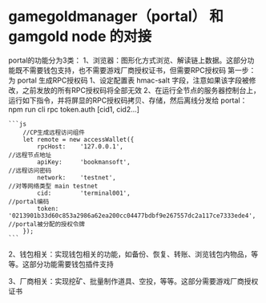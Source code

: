 # gamegoldmanager（portal） 和 gamgold node 的对接

portal的功能分为3类：
1、浏览器：图形化方式浏览、解读链上数据。这部分功能既不需要钱包支持，也不需要游戏厂商授权证书，但需要RPC授权码
第一步：为 portal 生成RPC授权码
    1、设定配置表 hmac-salt 字段，注意如果该字段被修改，之前发放的所有RPC授权码将全部无效
    2、在运行全节点的服务器控制台上，运行如下指令，并将屏显的RPC授权码拷贝、存储，然后离线分发给 portal：
        npm run cli rpc token.auth [cid1, cid2...]

    ```js
        //CP生成远程访问组件
        let remote = new accessWallet({
            rpcHost:    '127.0.0.1',                                                            //远程节点地址
            apiKey:     'bookmansoft',                                                          //远程访问密码
            network:    'testnet',                                                              //对等网络类型 main testnet
            cid:        'terminal001',                                                          //portal编码
            token:      '0213901b33d60c853a2986a62ea200cc04477bdbf9e267557dc2a117ce7333ede4',   //portal被分配的授权令牌
        });
    ```

2、钱包相关：实现钱包相关的功能，如备份、恢复、转账、浏览钱包内物品，等等。这部分功能需要钱包插件支持

3、厂商相关：实现挖矿、批量制作道具、空投，等等。这部分需要游戏厂商授权证书
